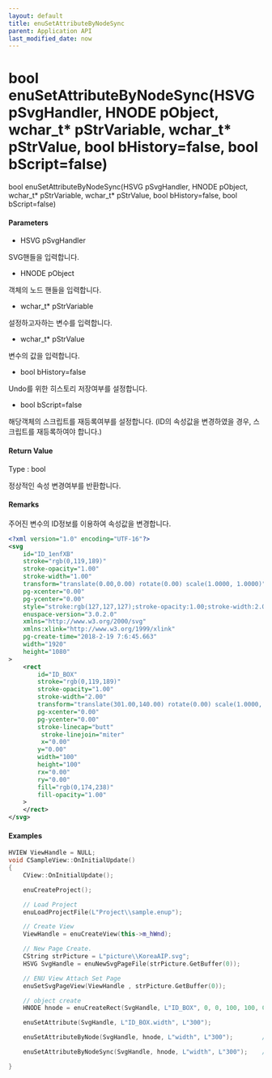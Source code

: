 ```yaml
---
layout: default
title: enuSetAttributeByNodeSync
parent: Application API
last_modified_date: now
---
```

# bool enuSetAttributeByNodeSync\(HSVG pSvgHandler, HNODE pObject, wchar\_t\* pStrVariable, wchar\_t\* pStrValue, bool bHistory=false, bool bScript=false\)

bool enuSetAttributeByNodeSync\(HSVG pSvgHandler, HNODE pObject, wchar\_t\* pStrVariable, wchar\_t\* pStrValue, bool bHistory=false, bool bScript=false\)

#### Parameters

* HSVG pSvgHandler

SVG핸들을 입력합니다.

* HNODE pObject

객체의 노드 핸들을 입력합니다.

* wchar\_t\* pStrVariable

설정하고자하는 변수를 입력합니다.

* wchar\_t\* pStrValue

변수의 값을 입력합니다.

* bool bHistory=false

Undo를 위한 히스토리 저장여부를 설정합니다.

* bool bScript=false

해당객체의 스크립트를 재등록여부를 설정합니다. \(ID의 속성값을 변경하였을 경우, 스크립트를 재등록하여야 합니다.\)

#### Return Value

Type : bool

정상적인 속성 변경여부를 반환합니다.

#### Remarks

주어진 변수의 ID정보를 이용하여 속성값을 변경합니다.

```xml
<?xml version="1.0" encoding="UTF-16"?>
<svg
    id="ID_1enfXB"
    stroke="rgb(0,119,189)"
    stroke-opacity="1.00"
    stroke-width="1.00"
    transform="translate(0.00,0.00) rotate(0.00) scale(1.0000, 1.0000)"
    pg-xcenter="0.00"
    pg-ycenter="0.00"
    style="stroke:rgb(127,127,127);stroke-opacity:1.00;stroke-width:2.00;stroke-dasharray:1,1,1;"
    enuspace-version="3.0.2.0"
    xmlns="http://www.w3.org/2000/svg"
    xmlns:xlink="http://www.w3.org/1999/xlink"
    pg-create-time="2018-2-19 7:6:45.663"
    width="1920"
    height="1080"
>
    <rect
        id="ID_BOX"
        stroke="rgb(0,119,189)"
        stroke-opacity="1.00"
        stroke-width="2.00"
        transform="translate(301.00,140.00) rotate(0.00) scale(1.0000, 1.0000)"
        pg-xcenter="0.00"
        pg-ycenter="0.00"
        stroke-linecap="butt"
         stroke-linejoin="miter"
         x="0.00"
        y="0.00"
        width="100"
        height="100"
        rx="0.00"
        ry="0.00"
        fill="rgb(0,174,238)"
        fill-opacity="1.00"
    >
    </rect>
</svg>
```

#### Examples

```cpp
HVIEW ViewHandle = NULL; 
void CSampleView::OnInitialUpdate() 
{ 
    CView::OnInitialUpdate(); 

    enuCreateProject(); 

    // Load Project
    enuLoadProjectFile(L"Project\\sample.enup"); 

    // Create View
    ViewHandle = enuCreateView(this->m_hWnd); 

    // New Page Create. 
    CString strPicture = L"picture\\KoreaAIP.svg"; 
    HSVG SvgHandle = enuNewSvgPageFile(strPicture.GetBuffer(0)); 

    // ENU View Attach Set Page 
    enuSetSvgPageView(ViewHandle , strPicture.GetBuffer(0)); 

    // object create
    HNODE hnode = enuCreateRect(SvgHandle, L"ID_BOX", 0, 0, 100, 100, 0, 0);

    enuSetAttribute(SvgHandle, L"ID_BOX.width", L"300");              

    enuSetAttributeByNode(SvgHandle, hnode, L"width", L"300");        // 비동기식 호출

    enuSetAttributeByNodeSync(SvgHandle, hnode, L"width", L"300");    // 동기식 호출

}
```



